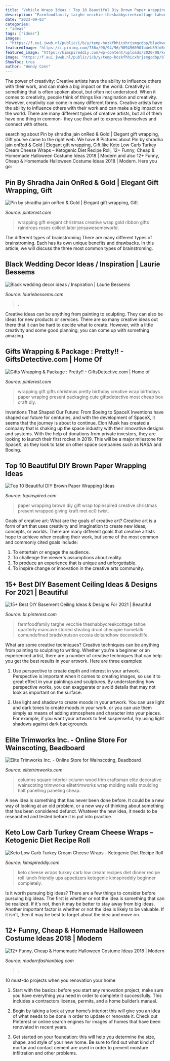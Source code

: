 ```yaml
---
title: "Vehicle Wraps Ideas : Top 10 Beautiful Diy Brown Paper Wrapping Ideas"
description: "Farmfoodfamily targhe vecchie theshabbycreekcottage tahoe quarterly mancave storied stealing drool checopie hometalk comundefined bradsknutson ecosia doitandhow decoratedlife"
date: "2023-09-03"
categories:
- "ideas"
tags: ["ideas"]
images:
- "https://f.eu1.jwwb.nl/public/i/b/y/temp-hozkfhhicxhrjsmgcdbp/blackweddingtablesetting.jpg"
featuredImage: "https://i.pinimg.com/736x/90/94/96/9094960901b4eb39fd64547da405cf85.jpg"
featured_image: "https://kimspireddiy.com/wp-content/uploads/2020/08/keto-turkey-cream-cheese-wraps-1-1.jpg"
image: "https://f.eu1.jwwb.nl/public/i/b/y/temp-hozkfhhicxhrjsmgcdbp/blackweddingtablesetting.jpg"
ShowToc: true
author: "Wendy Conn"
---
```



The power of creativity: Creative artists have the ability to influence others with their work, and can make a big impact on the world.
Creativity is something that is often spoken about, but often not understood. When it comes to creativity, people think of things like imagination and creativity. However, creativity can come in many different forms. Creative artists have the ability to influence others with their work and can make a big impact on the world. There are many different types of creative artists, but all of them have one thing in common- they use their art to express themselves and connect with others.

	

		
searching about Pin by shradha jain onRed &amp; Gold | Elegant gift wrapping, Gift you've came to the right web. We have 8 Pictures about Pin by shradha jain onRed &amp; Gold | Elegant gift wrapping, Gift like Keto Low Carb Turkey Cream Cheese Wraps – Ketogenic Diet Recipe Roll, 12+ Funny, Cheap &amp; Homemade Halloween Costume Ideas 2018 | Modern and also 12+ Funny, Cheap &amp; Homemade Halloween Costume Ideas 2018 | Modern. Here you go:
		
    
## Pin By Shradha Jain OnRed &amp; Gold | Elegant Gift Wrapping, Gift

<img loading=lazy src="https://i.pinimg.com/736x/92/ec/f4/92ecf4df1485390dbfee4438b0b94c79--elegant-gift-wrapping-wrapping-ideas.jpg" onerror="this.onerror=null;this.src='https://tse4.mm.bing.net/th?id=OIP.V-sQwNEZxTaJORHrk0tSCwAAAA&amp;pid=15.1';" alt="Pin by shradha jain onRed &amp; Gold | Elegant gift wrapping, Gift">

_Source: pinterest.com_

>wrapping gift elegant christmas creative wrap gold ribbon gifts raindrops roses collect later jensawesomeworld. 

	

The different types of brainstroming
There are many different types of brainstroming. Each has its own unique benefits and drawbacks. In this article, we will discuss the three most common types of brainstroming.

    
## Black Wedding Decor Ideas / Inspiration | Laurie Bessems

<img loading=lazy src="https://f.eu1.jwwb.nl/public/i/b/y/temp-hozkfhhicxhrjsmgcdbp/blackweddingtablesetting.jpg" onerror="this.onerror=null;this.src='https://tse3.mm.bing.net/th?id=OIP.DHRssZX8HM23IQdNIMb63gHaLS&amp;pid=15.1';" alt="Black wedding decor ideas / Inspiration | Laurie Bessems">

_Source: lauriebessems.com_

>. 

	

Creative ideas can be anything from painting to sculpting. They can also be ideas for new products or services. There are so many creative ideas out there that it can be hard to decide what to create. However, with a little creativity and some good planning, you can come up with something amazing.

    
## Gifts Wrapping &amp; Package : Pretty!! - GiftsDetective.com | Home Of

<img loading=lazy src="https://i.pinimg.com/736x/90/94/96/9094960901b4eb39fd64547da405cf85.jpg" onerror="this.onerror=null;this.src='https://tse4.mm.bing.net/th?id=OIP.7mqo_8SOb0Ek4MD-YRrTBQHaJ3&amp;pid=15.1';" alt="Gifts Wrapping &amp; Package : Pretty!! - GiftsDetective.com | Home of">

_Source: pinterest.com_

>wrapping gift gifts christmas pretty birthday creative wrap birthdays paper wraping present packaging cute giftsdetective most cheap box craft diy. 

	

Inventions That Shaped Our Future: From Boeing to SpaceX
Inventions have shaped our future for centuries, and with the development of SpaceX, it seems that the journey is about to continue. Elon Musk has created a company that is shaking up the space industry with their innovative designs and systems. With the help of donations from private investors, they are looking to launch their first rocket in 2019. This will be a major milestone for SpaceX, as they look to take on other space companies such as NASA and Boeing.

    
## Top 10 Beautiful DIY Brown Paper Wrapping Ideas

<img loading=lazy src="https://www.topinspired.com/wp-content/uploads/2013/09/top-10-beautiful-diy-brown-paper-wrapping-ideas_03.png" onerror="this.onerror=null;this.src='https://tse2.mm.bing.net/th?id=OIP.U9gnMnHLH63mB5JQiyT-zwHaNO&amp;pid=15.1';" alt="Top 10 Beautiful DIY Brown Paper Wrapping Ideas">

_Source: topinspired.com_

>paper wrapping brown diy gift wrap topinspired creative christmas present wrapped giving kraft met ec0 twist. 

	

Goals of creative art: What are the goals of creative art?
Creative art is a form of art that uses creativity and imagination to create new ideas, concepts, or worlds. There are many different goals that creative artists hope to achieve when creating their work, but some of the most common and commonly cited goals include: 
1. To entertain or engage the audience.
2. To challenge the viewer's assumptions about reality.
3. To produce an experience that is unique and unforgettable.
4. To inspire change or innovation in the creative arts community.

    
## 15+ Best DIY Basement Ceiling Ideas &amp; Designs For 2021 | Beautiful

<img loading=lazy src="https://i.pinimg.com/736x/8f/bb/e6/8fbbe66a316d3d10adf52221b641fb5a.jpg" onerror="this.onerror=null;this.src='https://tse2.mm.bing.net/th?id=OIP.JvL31kp-oLcNAAi74SgadAHaKh&amp;pid=15.1';" alt="15+ Best DIY Basement Ceiling Ideas &amp; Designs For 2021 | Beautiful">

_Source: br.pinterest.com_

>farmfoodfamily targhe vecchie theshabbycreekcottage tahoe quarterly mancave storied stealing drool checopie hometalk comundefined bradsknutson ecosia doitandhow decoratedlife. 

	

What are some creative techniques?
Creative techniques can be anything from painting to sculpting to writing. Whether you're a beginner or an experienced artist, there are a number of creative techniques that can help you get the best results in your artwork. Here are three examples:
1. Use perspective to create depth and interest in your artwork. Perspective is important when it comes to creating images, so use it to great effect in your paintings and sculptures. By understanding how perspective works, you can exaggerate or avoid details that may not look as important on the surface.

2. Use light and shadow to create moods in your artwork. You can use light and dark tones to create moods in your work, or you can use them simply as means of adding atmosphere and character into your pieces. For example, if you want your artwork to feel suspenseful, try using light shadows against dark backgrounds.

    
## Elite Trimworks Inc. - Online Store For Wainscoting, Beadboard

<img loading=lazy src="http://elitetrimworks.com/skin1/images/gallery/square/showroom_8.jpg" onerror="this.onerror=null;this.src='https://tse1.mm.bing.net/th?id=OIP.NZ8taO2f_ZEDh8FCY1oy1gHaJ4&amp;pid=15.1';" alt="Elite Trimworks Inc. - Online Store for Wainscoting, Beadboard">

_Source: elitetrimworks.com_

>columns square interior column wood trim craftsman elite decorative wainscoting trimworks elitetrimworks wrap molding walls moulding half panelling paneling cheap. 

	

A new idea is something that has never been done before. It could be a new way of looking at an old problem, or a new way of thinking about something that has been considered defunct. Whatever the new idea, it needs to be researched and tested before it is put into practice.

    
## Keto Low Carb Turkey Cream Cheese Wraps – Ketogenic Diet Recipe Roll

<img loading=lazy src="https://kimspireddiy.com/wp-content/uploads/2020/08/keto-turkey-cream-cheese-wraps-1-1.jpg" onerror="this.onerror=null;this.src='https://tse2.mm.bing.net/th?id=OIP.HhoNLrCuIxkVR_wogDxoqQHaLH&amp;pid=15.1';" alt="Keto Low Carb Turkey Cream Cheese Wraps – Ketogenic Diet Recipe Roll">

_Source: kimspireddiy.com_

>keto cheese wraps turkey carb low cream recipes diet dinner recipe roll lunch friendly ups appetizers ketogenic kimspireddiy beginner completely. 

	

Is it worth pursuing big ideas?
There are a few things to consider before pursuing big ideas. The first is whether or not the idea is something that can be realized. If it's not, then it may be better to stay away from big ideas. Another important factor is whether or not the idea is likely to be valuable. If it isn't, then it may be best to forget about the idea and move on.

    
## 12+ Funny, Cheap &amp; Homemade Halloween Costume Ideas 2018 | Modern

<img loading=lazy src="https://modernfashionblog.com/wp-content/uploads/2018/08/12-Funny-Cheap-Homemade-Halloween-Costume-Ideas-2018-13.jpg" onerror="this.onerror=null;this.src='https://tse1.mm.bing.net/th?id=OIP.Sc0gCTtOHyvynAWbmrUgIQHaML&amp;pid=15.1';" alt="12+ Funny, Cheap &amp; Homemade Halloween Costume Ideas 2018 | Modern">

_Source: modernfashionblog.com_

>. 

	

10 must-do projects when you renovation your home
1. Start with the basics: before you start any renovation project, make sure you have everything you need in order to complete it successfully. This includes a contractors license, permits, and a home builder’s manual.
2. Begin by taking a look at your home’s interior: this will give you an idea of what needs to be done in order to update or renovate it. Check out Pinterest or online search engines for images of homes that have been renovated in recent years.

3. Get started on your foundation: this will help you determine the size, shape, and style of your new home. Be sure to find out what kind of mortar and contact cement are used in order to prevent moisture infiltration and other problems.



